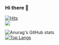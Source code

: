 ### Hi there 👋
[![Hits](https://hits.seeyoufarm.com/api/count/incr/badge.svg?url=https%3A%2F%2Fgithub.com%2FHalamLee&count_bg=%2379C83D&title_bg=%23555555&icon=&icon_color=%23E7E7E7&title=hits&edge_flat=false)](https://hits.seeyoufarm.com)<br>
<a href="https://opgc.me/#/users/halamLee" target="_blank"><img src="https://api.opgc.me/githubs/users/halamLee/tag/?border=normal" /></a>

![Anurag's GitHub stats](https://github-readme-stats.vercel.app/api?username=HalamLee&show_icons=true&theme=prussian)<br>
[![Top Langs](https://github-readme-stats.vercel.app/api/top-langs/?username=HalamLee&layout=compact)](https://github.com/HalamLee/github-readme-stats)
